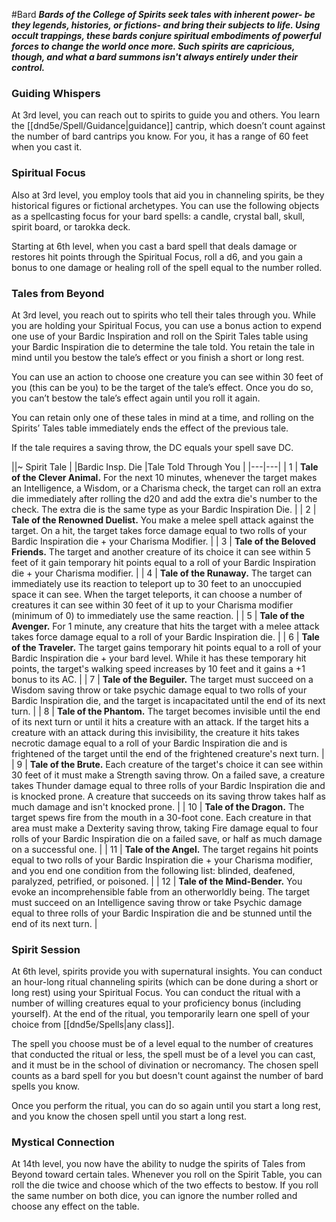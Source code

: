 #Bard
***Bards of the College of Spirits seek tales with inherent power- be they legends, histories, or fictions- and bring their subjects to life. Using occult trappings, these bards conjure spiritual embodiments of powerful forces to change the world once more. Such spirits are capricious, though, and what a bard summons isn't always entirely under their control.***

### Guiding Whispers
At 3rd level, you can reach out to spirits to guide you and others. You learn the [[dnd5e/Spell/Guidance\|guidance]] cantrip, which doesn’t count against the number of bard cantrips you know. For you, it has a range of 60 feet when you cast it.

### Spiritual Focus
Also at 3rd level, you employ tools that aid you in channeling spirits, be they historical figures or fictional archetypes. You can use the following objects as a spellcasting focus for your bard spells: a candle, crystal ball, skull, spirit board, or tarokka deck.

Starting at 6th level, when you cast a bard spell that deals damage or restores hit points through the Spiritual Focus, roll a d6, and you gain a bonus to one damage or healing roll of the spell equal to the number rolled.

### Tales from Beyond
At 3rd level, you reach out to spirits who tell their tales through you. While you are holding your Spiritual Focus, you can use a bonus action to expend one use of your Bardic Inspiration and roll on the Spirit Tales table using your Bardic Inspiration die to determine the tale told. You retain the tale in mind until you bestow the tale’s effect or you finish a short or long rest.

You can use an action to choose one creature you can see within 30 feet of you (this can be you) to be the target of the tale’s effect. Once you do so, you can’t bestow the tale’s effect again until you roll it again.

You can retain only one of these tales in mind at a time, and rolling on the Spirits’ Tales table immediately ends the effect of the previous tale.

If the tale requires a saving throw, the DC equals your spell save DC.

||~ Spirit Tale |
|Bardic Insp. Die |Tale Told Through You |
|---|---|
| 1 | **Tale of the Clever Animal.** For the next 10 minutes, whenever the target makes an Intelligence, a Wisdom, or a Charisma check, the target can roll an extra die immediately after rolling the d20 and add the extra die's number to the check. The extra die is the same type as your Bardic Inspiration Die. |
| 2 | **Tale of the Renowned Duelist.** You make a melee spell attack against the target. On a hit, the target takes force damage equal to two rolls of your Bardic Inspiration die + your Charisma Modifier. |
| 3 | **Tale of the Beloved Friends.** The target and another creature of its choice it can see within 5 feet of it gain temporary hit points equal to a roll of your Bardic Inspiration die + your Charisma modifier. |
| 4 | **Tale of the Runaway.** The target can immediately use its reaction to teleport up to 30 feet to an unoccupied space it can see. When the target teleports, it can choose a number of creatures it can see within 30 feet of it up to your Charisma modifier (minimum of 0) to immediately use the same reaction. |
| 5 | **Tale of the Avenger.** For 1 minute, any creature that hits the target with a melee attack takes force damage equal to a roll of your Bardic Inspiration die. |
| 6 | **Tale of the Traveler.** The target gains temporary hit points equal to a roll of your Bardic Inspiration die + your bard level. While it has these temporary hit points, the target's walking speed increases by 10 feet and it gains a +1 bonus to its AC. |
| 7 | **Tale of the Beguiler.** The target must succeed on a Wisdom saving throw or take psychic damage equal to two rolls of your Bardic Inspiration die, and the target is incapacitated until the end of its next turn. |
| 8 | **Tale of the Phantom.** The target becomes invisible until the end of its next turn or until it hits a creature with an attack. If the target hits a creature with an attack during this invisibility, the creature it hits takes necrotic damage equal to a roll of your Bardic Inspiration die and is frightened of the target until the end of the frightened creature's next turn. |
| 9 | **Tale of the Brute.** Each creature of the target's choice it can see within 30 feet of it must make a Strength saving throw. On a failed save, a creature takes Thunder damage equal to three rolls of your Bardic Inspiration die and is knocked prone. A creature that succeeds on its saving throw takes half as much damage and isn't knocked prone. |
| 10 | **Tale of the Dragon.** The target spews fire from the mouth in a 30-foot cone. Each creature in that area must make a Dexterity saving throw, taking Fire damage equal to four rolls of your Bardic Inspiration die on a failed save, or half as much damage on a successful one. |
| 11 | **Tale of the Angel.** The target regains hit points equal to two rolls of your Bardic Inspiration die + your Charisma modifier, and you end one condition from the following list: blinded, deafened, paralyzed, petrified, or poisoned. |
| 12 | **Tale of the Mind-Bender.** You evoke an incomprehensible fable from an otherworldly being. The target must succeed on an Intelligence saving throw or take Psychic damage equal to three rolls of your Bardic Inspiration die and be stunned until the end of its next turn. |

### Spirit Session
At 6th level, spirits provide you with supernatural insights. You can conduct an hour-long ritual channeling spirits (which can be done during a short or long rest) using your Spiritual Focus. You can conduct the ritual with a number of willing creatures equal to your proficiency bonus (including yourself). At the end of the ritual, you temporarily learn one spell of your choice from [[dnd5e/Spells\|any class]].

The spell you choose must be of a level equal to the number of creatures that conducted the ritual or less, the spell must be of a level you can cast, and it must be in the school of divination or necromancy. The chosen spell counts as a bard spell for you but doesn't count against the number of bard spells you know.

Once you perform the ritual, you can do so again until you start a long rest, and you know the chosen spell until you start a long rest.

### Mystical Connection
At 14th level, you now have the ability to nudge the spirits of Tales from Beyond toward certain tales. Whenever you roll on the Spirit Table, you can roll the die twice and choose which of the two effects to bestow. If you roll the same number on both dice, you can ignore the number rolled and choose any effect on the table.